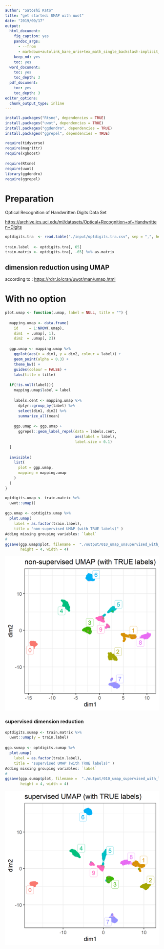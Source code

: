 ```yaml
---
author: "Satoshi Kato"
title: "get started: UMAP with uwot"
date: "2019/09/17"
output:
  html_document:
    fig_caption: yes
    pandoc_args:
      - --from
      - markdown+autolink_bare_uris+tex_math_single_backslash-implicit_figures
    keep_md: yes
    toc: yes
  word_document:
    toc: yes
    toc_depth: 3
  pdf_document:
    toc: yes
    toc_depth: 3
editor_options: 
  chunk_output_type: inline
---
```





```r
install.packages("Rtsne", dependencies = TRUE)
install.packages("uwot", dependencies = TRUE)
install.packages("ggdendro", dependencies = TRUE)
install.packages("ggrepel", dependencies = TRUE)

```


```r
require(tidyverse)
require(magrittr)
require(xgboost)

require(Rtsne)
require(uwot)
library(ggdendro)
require(ggrepel)
```

# Preparation 

Optical Recognition of Handwritten Digits Data Set

https://archive.ics.uci.edu/ml/datasets/Optical+Recognition+of+Handwritten+Digits


```r
optdigits.tra  <- read.table("./input/optdigits.tra.csv", sep = ",", header = FALSE)

train.label  <- optdigits.tra[, 65]
train.matrix <- optdigits.tra[, -65] %>% as.matrix
```

## dimension reduction using UMAP

according to :
https://rdrr.io/cran/uwot/man/umap.html


# With no option


```r
plot.umap <- function(.umap, label = NULL, title = "") {
  
  mapping.umap <- data.frame(
    id     = 1:NROW(.umap),
    dim1  = .umap[, 1],
    dim2  = .umap[, 2])
  
  ggp.umap <- mapping.umap %>% 
    ggplot(aes(x = dim1, y = dim2, colour = label)) + 
    geom_point(alpha = 0.3) + 
    theme_bw() +
    guides(colour = FALSE) +
    labs(title = title)
  
  if(!is.null(label)){
    mapping.umap$label = label
    
    labels.cent <- mapping.umap %>% 
      dplyr::group_by(label) %>%
      select(dim1, dim2) %>% 
      summarize_all(mean)
    
    ggp.umap <- ggp.umap +
      ggrepel::geom_label_repel(data = labels.cent,
                                aes(label = label),
                                label.size = 0.1)
  }
  
  invisible(
    list(
      plot = ggp.umap,
      mapping = mapping.umap
    )
  )
}
```


```r
optdigits.umap <- train.matrix %>% 
  uwot::umap()

ggp.umap <- optdigits.umap %>% 
  plot.umap(
    label = as.factor(train.label),
    title = "non-supervised UMAP (with TRUE labels)" )
Adding missing grouping variables: `label`
# 
ggsave(ggp.umap$plot, filename =  "./output/010_umap_unsupervised_with_label.png",
       height = 4, width = 4)
```

![](output/010_umap_unsupervised_with_label.png)

### supervised dimension reduction


```r
optdigits.sumap <- train.matrix %>% 
  uwot::umap(y = train.label)

ggp.sumap <- optdigits.sumap %>% 
  plot.umap(
    label = as.factor(train.label),
    title = "supervised UMAP (with TRUE labels)" )
Adding missing grouping variables: `label`
# 
ggsave(ggp.sumap$plot, filename =  "./output/010_umap_supervised_with_label.png",
       height = 4, width = 4)
```

![](output/010_umap_supervised_with_label.png)
